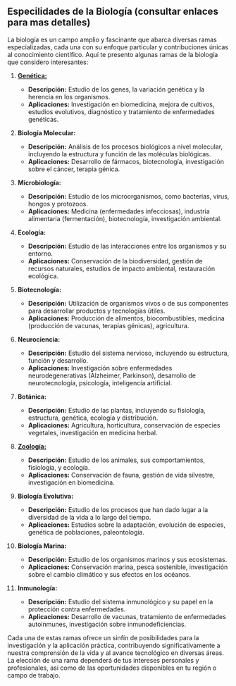 
## Especilidades de la Biología (consultar enlaces para mas detalles)

La biología es un campo amplio y fascinante que abarca diversas ramas especializadas, cada una con su enfoque particular y contribuciones únicas al conocimiento científico. Aquí te presento algunas ramas de la biología que considero interesantes:

1. [**Genética:**](01-genetica.md)
   - **Descripción:** Estudio de los genes, la variación genética y la herencia en los organismos. 
   - **Aplicaciones:** Investigación en biomedicina, mejora de cultivos, estudios evolutivos, diagnóstico y tratamiento de enfermedades genéticas.

2. **Biología Molecular:**
   - **Descripción:** Análisis de los procesos biológicos a nivel molecular, incluyendo la estructura y función de las moléculas biológicas.
   - **Aplicaciones:** Desarrollo de fármacos, biotecnología, investigación sobre el cáncer, terapia génica.

3. **Microbiología:**
   - **Descripción:** Estudio de los microorganismos, como bacterias, virus, hongos y protozoos.
   - **Aplicaciones:** Medicina (enfermedades infecciosas), industria alimentaria (fermentación), biotecnología, investigación ambiental.

4. **Ecología:**
   - **Descripción:** Estudio de las interacciones entre los organismos y su entorno.
   - **Aplicaciones:** Conservación de la biodiversidad, gestión de recursos naturales, estudios de impacto ambiental, restauración ecológica.

5. **Biotecnología:**
   - **Descripción:** Utilización de organismos vivos o de sus componentes para desarrollar productos y tecnologías útiles.
   - **Aplicaciones:** Producción de alimentos, biocombustibles, medicina (producción de vacunas, terapias génicas), agricultura.

6. **Neurociencia:**
   - **Descripción:** Estudio del sistema nervioso, incluyendo su estructura, función y desarrollo.
   - **Aplicaciones:** Investigación sobre enfermedades neurodegenerativas (Alzheimer, Parkinson), desarrollo de neurotecnología, psicología, inteligencia artificial.

7. **Botánica:**
   - **Descripción:** Estudio de las plantas, incluyendo su fisiología, estructura, genética, ecología y distribución.
   - **Aplicaciones:** Agricultura, horticultura, conservación de especies vegetales, investigación en medicina herbal.

8. [**Zoología:**](./08-zoologia.md)
   - **Descripción:** Estudio de los animales, sus comportamientos, fisiología, y ecología.
   - **Aplicaciones:** Conservación de fauna, gestión de vida silvestre, investigación en biomedicina.

9. **Biología Evolutiva:**
   - **Descripción:** Estudio de los procesos que han dado lugar a la diversidad de la vida a lo largo del tiempo.
   - **Aplicaciones:** Estudios sobre la adaptación, evolución de especies, genética de poblaciones, paleontología.

10. **Biología Marina:**
    - **Descripción:** Estudio de los organismos marinos y sus ecosistemas.
    - **Aplicaciones:** Conservación marina, pesca sostenible, investigación sobre el cambio climático y sus efectos en los océanos.

11. **Inmunología:**
    - **Descripción:** Estudio del sistema inmunológico y su papel en la protección contra enfermedades.
    - **Aplicaciones:** Desarrollo de vacunas, tratamiento de enfermedades autoinmunes, investigación sobre inmunodeficiencias.

Cada una de estas ramas ofrece un sinfín de posibilidades para la investigación y la aplicación práctica, contribuyendo significativamente a nuestra comprensión de la vida y al avance tecnológico en diversas áreas. La elección de una rama dependerá de tus intereses personales y profesionales, así como de las oportunidades disponibles en tu región o campo de trabajo.

